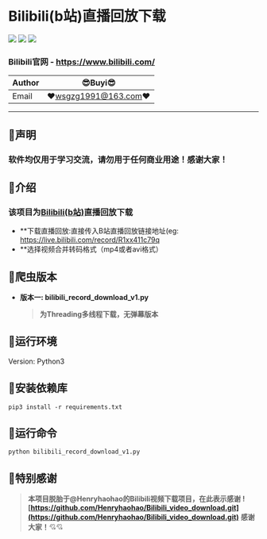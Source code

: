 Bilibili(b站)直播回放下载
===========================
![](https://img.shields.io/badge/Python-3.6.3-green.svg) ![](https://img.shields.io/badge/requests-2.18.4-green.svg) ![](https://img.shields.io/badge/moviepy-0.2.3.2-green.svg)
### Bilibili官网 - https://www.bilibili.com/
|Author|:sunglasses:Buyi:sunglasses:|
|---|---
|Email|:hearts:wsgzg1991@163.com:hearts:


****
## :dolphin:声明
### 软件均仅用于学习交流，请勿用于任何商业用途！感谢大家！
## :dolphin:介绍
### 该项目为[Bilibili(b站)](https://www.bilibili.com/)直播回放下载
- **下载直播回放:直接传入B站直播回放链接地址(eg: https://live.bilibili.com/record/R1xx411c79q
- **选择视频合并转码格式（mp4或者avi格式）
## :dolphin:爬虫版本
- **版本一: bilibili_record_download_v1.py**
  > **为Threading多线程下载，无弹幕版本**


## :dolphin:运行环境

Version: Python3

## :dolphin:安装依赖库
```
pip3 install -r requirements.txt
```
## :dolphin:运行命令
```
python bilibili_record_download_v1.py
```

## :dolphin:**特别感谢**
> **本项目脱胎于@Henryhaohao的Bilibili视频下载项目，在此表示感谢**
> **![https://github.com/Henryhaohao/Bilibili_video_download.git](https://github.com/Henryhaohao/Bilibili_video_download.git)**
> **感谢大家！**:cupid::cupid:
